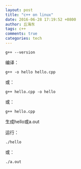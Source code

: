 ```yaml
---
layout: post
title: "c++ on linux"
date: 2016-06-28 17:19:52 +0800
author: 丘海东 
tags: c++
comments: true
categories: tech
---
```

`g++ --version`  

编译：  

    g++ -o hello hello.cpp
    
或：  

    g++ hello.cpp -o hello
    
或：  

    g++ hello.cpp
    
生成hello或a.out  

运行：  

    ./hello
    
或：  

    ./a.out
